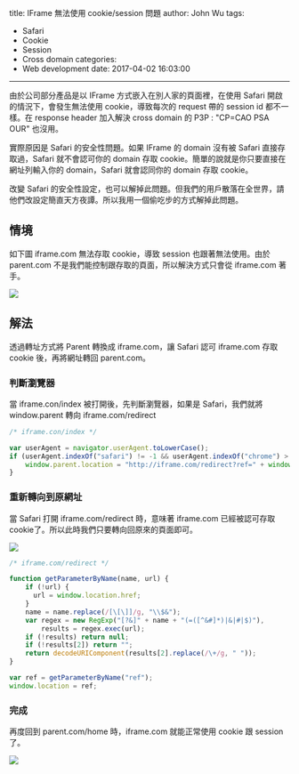 title: IFrame 無法使用 cookie/session 問題
author: John Wu
tags:
  - Safari
  - Cookie
  - Session
  - Cross domain
categories:
  - Web development
date: 2017-04-02 16:03:00
---
由於公司部分產品是以 IFrame 方式嵌入在別人家的頁面裡，在使用 Safari 開啟的情況下，會發生無法使用 cookie，導致每次的 request 帶的 session id 都不一樣。在 response header 加入解決 cross domain 的 P3P : "CP=CAO PSA OUR" 也沒用。  

實際原因是 Safari 的安全性問題。如果 IFrame 的 domain 沒有被 Safari 直接存取過，Safari 就不會認可你的 domain 存取 cookie。簡單的說就是你只要直接在網址列輸入你的 domain，Safari 就會認同你的 domain 存取 cookie。  

改變 Safari 的安全性設定，也可以解掉此問題。但我們的用戶散落在全世界，請他們改設定簡直天方夜譚。所以我用一個偷吃步的方式解掉此問題。  

## 情境

如下圖 iframe.com 無法存取 cookie，導致 session 也跟著無法使用。由於 parent.com 不是我們能控制跟存取的頁面，所以解決方式只會從 iframe.com 著手。

![](/images/pasted-38.png)

## 解法

透過轉址方式將 Parent 轉換成 iframe.com，讓 Safari 認可 iframe.com 存取 cookie 後，再將網址轉回 parent.com。

### 判斷瀏覽器

當 iframe.con/index 被打開後，先判斷瀏覽器，如果是 Safari，我們就將 window.parent 轉向 iframe.com/redirect

``` javascript
/* iframe.con/index */  

var userAgent = navigator.userAgent.toLowerCase();
if (userAgent.indexOf("safari") != -1 && userAgent.indexOf("chrome") > -1) {
    window.parent.location = "http://iframe.com/redirect?ref=" + window.location.href;
}
```

### 重新轉向到原網址

當 Safari 打開 iframe.com/redirect 時，意味著 iframe.com 已經被認可存取 cookie了。所以此時我們只要轉向回原來的頁面即可。

![](/images/pasted-39.png)

```javascript
/* iframe.com/redirect */  

function getParameterByName(name, url) {
    if (!url) {
      url = window.location.href;
    }
    name = name.replace(/[\[\]]/g, "\\$&");
    var regex = new RegExp("[?&]" + name + "(=([^&#]*)|&|#|$)"),
        results = regex.exec(url);
    if (!results) return null;
    if (!results[2]) return "";
    return decodeURIComponent(results[2].replace(/\+/g, " "));
}

var ref = getParameterByName("ref");
window.location = ref;
```

### 完成

再度回到 parent.com/home 時，iframe.com 就能正常使用 cookie 跟 session 了。

![](/images/pasted-40.png)